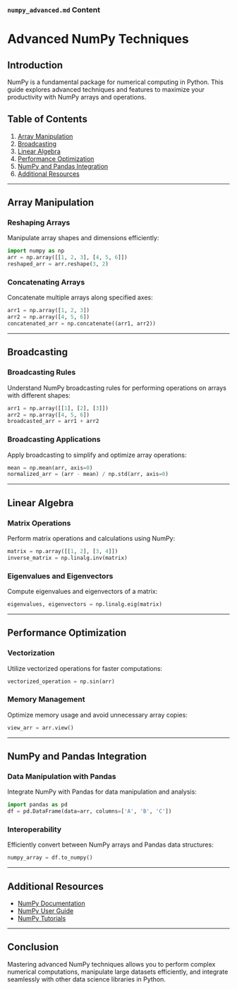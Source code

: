 ### `numpy_advanced.md` Content


# Advanced NumPy Techniques

## Introduction

NumPy is a fundamental package for numerical computing in Python. This guide explores advanced techniques and features to maximize your productivity with NumPy arrays and operations.

## Table of Contents

1. [Array Manipulation](#array-manipulation)
2. [Broadcasting](#broadcasting)
3. [Linear Algebra](#linear-algebra)
4. [Performance Optimization](#performance-optimization)
5. [NumPy and Pandas Integration](#numpy-and-pandas-integration)
6. [Additional Resources](#additional-resources)

---

## Array Manipulation

### Reshaping Arrays

Manipulate array shapes and dimensions efficiently:

```python
import numpy as np
arr = np.array([[1, 2, 3], [4, 5, 6]])
reshaped_arr = arr.reshape(3, 2)
```

### Concatenating Arrays

Concatenate multiple arrays along specified axes:

```python
arr1 = np.array([1, 2, 3])
arr2 = np.array([4, 5, 6])
concatenated_arr = np.concatenate((arr1, arr2))
```

---

## Broadcasting

### Broadcasting Rules

Understand NumPy broadcasting rules for performing operations on arrays with different shapes:

```python
arr1 = np.array([[1], [2], [3]])
arr2 = np.array([4, 5, 6])
broadcasted_arr = arr1 + arr2
```

### Broadcasting Applications

Apply broadcasting to simplify and optimize array operations:

```python
mean = np.mean(arr, axis=0)
normalized_arr = (arr - mean) / np.std(arr, axis=0)
```

---

## Linear Algebra

### Matrix Operations

Perform matrix operations and calculations using NumPy:

```python
matrix = np.array([[1, 2], [3, 4]])
inverse_matrix = np.linalg.inv(matrix)
```

### Eigenvalues and Eigenvectors

Compute eigenvalues and eigenvectors of a matrix:

```python
eigenvalues, eigenvectors = np.linalg.eig(matrix)
```

---

## Performance Optimization

### Vectorization

Utilize vectorized operations for faster computations:

```python
vectorized_operation = np.sin(arr)
```

### Memory Management

Optimize memory usage and avoid unnecessary array copies:

```python
view_arr = arr.view()
```

---

## NumPy and Pandas Integration

### Data Manipulation with Pandas

Integrate NumPy with Pandas for data manipulation and analysis:

```python
import pandas as pd
df = pd.DataFrame(data=arr, columns=['A', 'B', 'C'])
```

### Interoperability

Efficiently convert between NumPy arrays and Pandas data structures:

```python
numpy_array = df.to_numpy()
```

---

## Additional Resources

- [NumPy Documentation](https://numpy.org/doc/stable/)
- [NumPy User Guide](https://numpy.org/doc/stable/user/index.html)
- [NumPy Tutorials](https://numpy.org/doc/stable/user/quickstart.html)

---

## Conclusion

Mastering advanced NumPy techniques allows you to perform complex numerical computations, manipulate large datasets efficiently, and integrate seamlessly with other data science libraries in Python.

